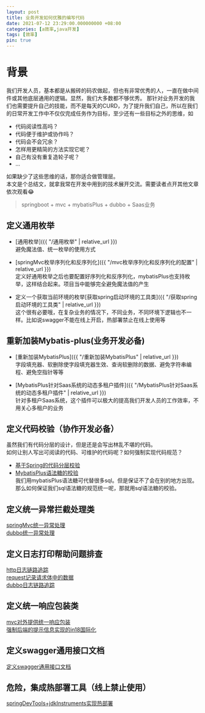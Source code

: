 ```yaml
---
layout: post
title: 业务开发如何优雅的编写代码
date: 2021-07-12 23:29:00.000000000 +08:00
categories: [a效率,java开发]
tags: [效率]
pin: true
---
```


# 背景
我们开发人员，基本都是从搬砖的码农做起，但也有非常优秀的人，一直在做中间件或其他底层通用的逻辑。显然，我们大多数都不够优秀。
那针对业务开发的我们也需要提升自己的技能，而不是每天的CURD，为了提升我们自己，所以在我们的日常开发工作中不仅仅完成任务作为目标，至少还有一些目标之外的思维，如
* 代码阅读性高吗？
* 代码便于维护或协作吗？
* 代码会不会冗余？
* 怎样用更精简的方法实现它呢？
* 自己有没有重复造轮子呢？
* ...  

如果缺少了这些思维的话，那你适合做管理层。  
本文是个总结文，就拿我常在开发中用到的技术展开交流。需要读者点开其他文章依次观看😂
> springboot + mvc + mybatisPlus + dubbo + Saas业务

## 定义通用枚举
* [通用枚举]({{ "/通用枚举" | relative_url }})  
避免魔法值、统一枚举的使用方式

* [springMvc枚举序列化和反序列化]({{ "/mvc枚举序列化和反序列化的配置" | relative_url }})  
定义好通用枚举之后也要配置好序列化和反序列化，mybatisPlus也支持枚举，这样结合起来。项目当中能够完全避免魔法值的产生

* 定义一个获取当前环境的枚举[获取spring启动环境的工具类]({{ "/获取spring启动环境的工具类" | relative_url }})  
这个很有必要哦，在复杂业务的情况下，不同业务，不同环境下逻辑也不一样。比如说swagger不能在线上开启，热部署禁止在线上使用等  

## 重新加装Mybatis-plus(业务开发必备)
* [重新加装MybatisPlus]({{ "/重新加装MybatisPlus" | relative_url }})  
字段填充器、软删除使字段填充器生效、查询软删除的数据、避免字符串编程、避免空指针等等

* [MybatisPlus针对Saas系统的动态多租户插件]({{ "/MybatisPlus针对Saas系统的动态多租户插件" | relative_url }})  
针对多租户Saas系统，这个插件可以极大的提高我们开发人员的工作效率，不用关心多租户的业务

## 定义代码校验（协作开发必备）
虽然我们有代码分层的设计，但是还是会写出林乱不堪的代码。  
如何让别人写出可阅读的代码、可维护的代码呢？如何强制实现代码规范？  
* [基于Spring的代码分层校验]()    
* [MybatisPlus语法糖的校验]()  
我们用mybatisPlus语法糖可代替很多sql。但是保证不了会在别的地方出现。那么如何保证我们sql语法糖的规范统一呢，那就用sql语法糖的校验。

## 定义统一异常拦截处理类
[springMvc统一异常处理]()  
[dubbo统一异常处理]()  

## 定义日志打印帮助问题排查
[http日志链路追踪]()  
[request记录请求体中的数据]()  
[dubbo日志链路追踪]()  

## 定义统一响应包装类
[mvc对外提供统一响应包装]()  
[强制后端的提示信息实现的in18国际化]()  

## 定义swagger通用接口文档
[定义swagger通用接口文档]()  

## 危险，集成热部署工具（线上禁止使用）
[springDevTools+jdkInstruments实现热部署]()  
